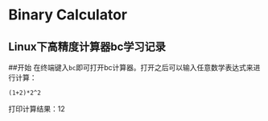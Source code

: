 Binary Calculator
=================
Linux下高精度计算器bc学习记录
-----------------
##开始
在终端键入`bc`即可打开bc计算器。打开之后可以输入任意数学表达式来进行计算：

    (1+2)*2^2
打印计算结果：12
